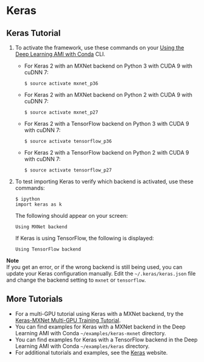 # Keras<a name="tutorial-keras"></a>

## Keras Tutorial<a name="tutorial-keras-overview"></a>

1. To activate the framework, use these commands on your [Using the Deep Learning AMI with Conda](tutorial-conda.md) CLI\.
   + For Keras 2 with an MXNet backend on Python 3 with CUDA 9 with cuDNN 7:

     ```
     $ source activate mxnet_p36
     ```
   + For Keras 2 with an MXNet backend on Python 2 with CUDA 9 with cuDNN 7:

     ```
     $ source activate mxnet_p27
     ```
   + For Keras 2 with a TensorFlow backend on Python 3 with CUDA 9 with cuDNN 7:

     ```
     $ source activate tensorflow_p36
     ```
   + For Keras 2 with a TensorFlow backend on Python 2 with CUDA 9 with cuDNN 7:

     ```
     $ source activate tensorflow_p27
     ```

1. To test importing Keras to verify which backend is activated, use these commands:

   ```
   $ ipython
   import keras as k
   ```

   The following should appear on your screen:

   ```
   Using MXNet backend
   ```

   If Keras is using TensorFlow, the following is displayed:

   ```
   Using TensorFlow backend
   ```
**Note**  
If you get an error, or if the wrong backend is still being used, you can update your Keras configuration manually\. Edit the `~/.keras/keras.json` file and change the backend setting to `mxnet` or `tensorflow`\.

## More Tutorials<a name="tutorial-keras-more"></a>
+ For a multi\-GPU tutorial using Keras with a MXNet backend, try the [Keras\-MXNet Multi\-GPU Training Tutorial](keras-mxnet.md#tutorial-keras-mxnet)\.
+ You can find examples for Keras with a MXNet backend in the Deep Learning AMI with Conda `~/examples/keras-mxnet` directory\.
+ You can find examples for Keras with a TensorFlow backend in the Deep Learning AMI with Conda `~/examples/keras` directory\.
+ For additional tutorials and examples, see the [Keras](https://keras.io/) website\.
